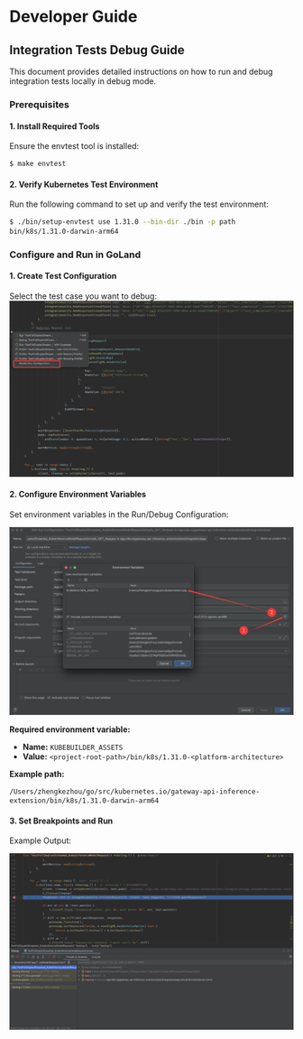 # Developer Guide

## Integration Tests Debug Guide
This document provides detailed instructions on how to run and debug integration tests locally in debug mode.

### Prerequisites

#### 1. Install Required Tools
Ensure the envtest tool is installed:
```bash
$ make envtest
```

#### 2. Verify Kubernetes Test Environment
Run the following command to set up and verify the test environment:
```bash
$ ./bin/setup-envtest use 1.31.0 --bin-dir ./bin -p path
bin/k8s/1.31.0-darwin-arm64
```

### Configure and Run in GoLand

#### 1. Create Test Configuration
Select the test case you want to debug:
![](../images/modify-run-configuration.png)

#### 2. Configure Environment Variables
Set environment variables in the Run/Debug Configuration:

![](../images/edit-environment-variables.png)

**Required environment variable:**

- **Name:** `KUBEBUILDER_ASSETS`
- **Value:** `<project-root-path>/bin/k8s/1.31.0-<platform-architecture>`

**Example path:**
```
/Users/zhengkezhou/go/src/kubernetes.io/gateway-api-inference-extension/bin/k8s/1.31.0-darwin-arm64
```

#### 3. Set Breakpoints and Run

Example Output:

![](../images/running-example.png)
